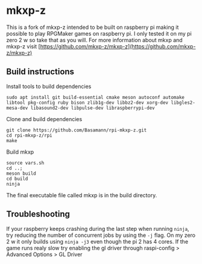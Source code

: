 # mkxp-z

This is a fork of mkxp-z intended to be built on raspberry pi making it possible to play RPGMaker games on raspberry pi. I only tested it on my pi zero 2 w so take that as you will. For more information about mkxp and mkxp-z visit [https://github.com/mkxp-z/mkxp-z](https://github.com/mkxp-z/mkxp-z)

## Build instructions

Install tools to build dependencies
```
sudo apt install git build-essential cmake meson autoconf automake libtool pkg-config ruby bison zlib1g-dev libbz2-dev xorg-dev libgles2-mesa-dev libasound2-dev libpulse-dev libraspberrypi-dev
```

Clone and build dependencies
```
git clone https://github.com/Basamann/rpi-mkxp-z.git
cd rpi-mkxp-z/rpi
make
```

Build mkxp
```
source vars.sh
cd ..;
meson build
cd build
ninja
```

The final executable file called mkxp is in the build directory.

## Troubleshooting
If your raspberry keeps crashing during the last step when running `ninja`, try reducing the number of concurrent jobs by using the `-j` flag. On my zero 2 w it only builds using `ninja -j3` even though the pi 2 has 4 cores.
If the game runs realy slow try enabling the gl driver through raspi-config > Advanced Options > GL Driver